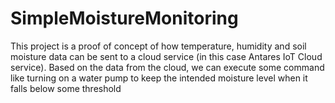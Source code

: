 # SimpleMoistureMonitoring
This project is a proof of concept of how temperature, humidity and soil moisture data can be sent to a cloud service (in this case Antares IoT Cloud service). Based on the data from the cloud, we can execute some command like turning on a water pump to keep the intended moisture level when it falls below some threshold
